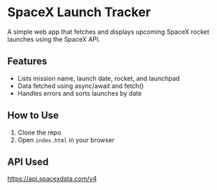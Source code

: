 # SpaceX Launch Tracker
A simple web app that fetches and displays upcoming SpaceX rocket launches using the SpaceX API.

## Features
- Lists mission name, launch date, rocket, and launchpad
- Data fetched using async/await and fetch()
- Handles errors and sorts launches by date

## How to Use
1. Clone the repo
2. Open `index.html` in your browser

## API Used
https://api.spacexdata.com/v4
